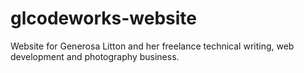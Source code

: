 # glcodeworks-website
Website for Generosa Litton and her freelance technical writing, web development and photography business.  
